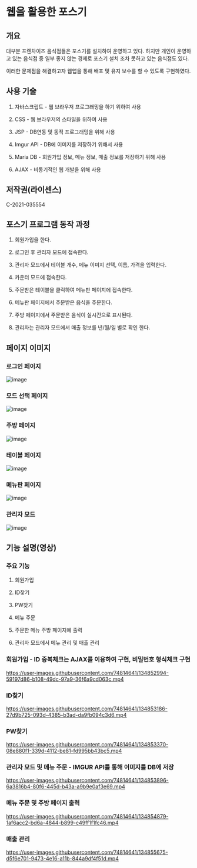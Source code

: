 # 웹을 활용한 포스기

## 개요

대부분 프렌차이즈 음식점들은 포스기를 설치하여 운영하고 있다. 하지만 개인이 운영하고 있는 음식점 중 일부 좋지 않는 경제로 포스기 설치 조차 못하고 있는 음식점도 있다.

이러한 문제점을 해결하고자 웹앱을 통해 배포 및 유지 보수를 할 수 있도록 구현하였다.

## 사용 기술

1. 자바스크립트 - 웹 브라우저 프로그래밍을 하기 위하여 사용

2. CSS - 웹 브라우저의 스타일을 위하여 사용

3. JSP - DB연동 및 동적 프로그래밍을 위해 사용

4. Imgur API - DB에 이미지를 저장하기 위해서 사용

5. Maria DB - 회원가입 정보, 메뉴 정보, 매출 정보를 저장하기 위해 사용

6. AJAX - 비동기적인 웹 개발을 위해 사용

## 저작권(라이센스)

C-2021-035554

## 포스기 프로그램 동작 과정

1. 회원가입을 한다.

2. 로그인 후 관리자 모드에 접속한다.

3. 관리자 모드에서 테이블 개수, 메뉴 이미지 선택, 이름, 가격을 입력한다.

4. 카운터 모드에 접속한다.

5. 주문받은 테이블을 클릭하여 메뉴판 페이지에 접속한다.

6. 메뉴판 페이지에서 주문받은 음식을 주문한다.

7. 주방 페이지에서 주문받은 음식이 실시간으로 표시된다.

8. 관리자는 관리자 모드에서 매출 정보를 년/월/일 별로 확인 한다.

## 페이지 이미지

### 로그인 페이지

![image](<https://user-images.githubusercontent.com/74814641/134851813-b3d81f58-20b7-46fc-a85d-bdbf14e65901.png>)

### 모드 선택 페이지

![image](<https://user-images.githubusercontent.com/74814641/134852263-b2feb47f-9531-42ae-af89-df5eb3c17306.png>)

### 주방 페이지

![image](<https://user-images.githubusercontent.com/74814641/134851982-cb5469d4-8e89-4e37-8e7d-fa3dc22e088a.png>)

### 테이블 페이지

![image](<https://user-images.githubusercontent.com/74814641/134852057-ae673ce5-c9bf-4c4d-ba6c-cb0f7692f7e2.png>)

### 메뉴판 페이지

![image](<https://user-images.githubusercontent.com/74814641/134852098-8b761aba-c2d0-4974-9bac-f18fd53f0ee1.png>)

### 관리자 모드

![image](<https://user-images.githubusercontent.com/74814641/134852203-f42fde9d-3fc7-4d34-aa83-dec0169283bd.png>)

## 기능 설명(영상)

### 주요 기능

1. 회원가입

2. ID찾기

3. PW찾기

4. 메뉴 주문

5. 주문한 메뉴 주방 페이지에 출력

6. 관리자 모드에서 메뉴 관리 및 매출 관리

### 회원가입 - ID 중복체크는 AJAX를 이용하여 구현, 비밀번호 형식체크 구현

<https://user-images.githubusercontent.com/74814641/134852994-59197d86-b108-49dc-97a9-36f6a9cd063c.mp4>

### ID찾기

<https://user-images.githubusercontent.com/74814641/134853186-27d9b725-093d-4385-b3ad-da9fb094c3d6.mp4>

### PW찾기

<https://user-images.githubusercontent.com/74814641/134853370-08e880f1-339d-4112-be81-fd995bb43bc5.mp4>

### 관리자 모드 및 메뉴 주문 - IMGUR API를 통해 이미지를 DB에 저장

<https://user-images.githubusercontent.com/74814641/134853896-6a3816b4-80f6-445d-b43a-a9b9e0af3e69.mp4>

### 메뉴 주문 및 주방 페이지 출력

<https://user-images.githubusercontent.com/74814641/134854879-1af6acc2-bd6a-4844-b899-c49ff1f1fc46.mp4>

### 매출 관리

<https://user-images.githubusercontent.com/74814641/134855675-d5f6e701-9473-4e16-a11b-844a9df4f51d.mp4>



